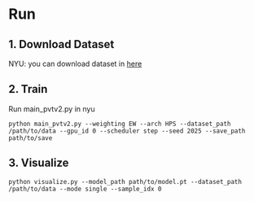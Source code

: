 # Run

## 1. Download Dataset

NYU: you can download dataset in [here](https://www.dropbox.com/scl/fo/p7n54hqfpfyc6fe6n62qk/AKVb28ZmgDiGdRMNkX5WJvo?rlkey=hcf31bdrezqjih36oi8usjait&e=1&dl=0)

## 2. Train

Run main_pvtv2.py in nyu

```
python main_pvtv2.py --weighting EW --arch HPS --dataset_path /path/to/data --gpu_id 0 --scheduler step --seed 2025 --save_path path/to/save
```

## 3. Visualize

```
python visualize.py --model_path path/to/model.pt --dataset_path /path/to/data --mode single --sample_idx 0
```